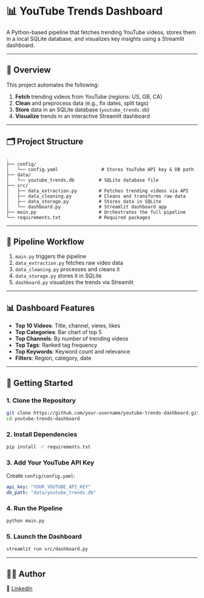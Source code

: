 
# 📊 YouTube Trends Dashboard

A Python-based pipeline that fetches trending YouTube videos, stores them in a local SQLite database, and visualizes key insights using a Streamlit dashboard.

---

## 🧠 Overview

This project automates the following:

1. **Fetch** trending videos from YouTube (regions: US, GB, CA)
2. **Clean** and preprocess data (e.g., fix dates, split tags)
3. **Store** data in an SQLite database (`youtube_trends.db`)
4. **Visualize** trends in an interactive Streamlit dashboard

---

## 🗂️ Project Structure

```
.
├── config/
│   └── config.yaml                # Stores YouTube API key & DB path
├── data/
│   └── youtube_trends.db         # SQLite database file
├── src/
│   ├── data_extraction.py        # Fetches trending videos via API
│   ├── data_cleaning.py          # Cleans and transforms raw data
│   ├── data_storage.py           # Stores data in SQLite
│   └── dashboard.py              # Streamlit dashboard app
├── main.py                       # Orchestrates the full pipeline
└── requirements.txt              # Required packages
```

---

## 🔁 Pipeline Workflow

1. `main.py` triggers the pipeline
2. `data_extraction.py` fetches raw video data
3. `data_cleaning.py` processes and cleans it
4. `data_storage.py` stores it in SQLite
5. `dashboard.py` visualizes the trends via Streamlit

---

## 📊 Dashboard Features

- **Top 10 Videos**: Title, channel, views, likes
- **Top Categories**: Bar chart of top 5
- **Top Channels**: By number of trending videos
- **Top Tags**: Ranked tag frequency
- **Top Keywords**: Keyword count and relevance
- **Filters**: Region, category, date

---

## 🚀 Getting Started

### 1. Clone the Repository

```bash
git clone https://github.com/your-username/youtube-trends-dashboard.git
cd youtube-trends-dashboard
```

### 2. Install Dependencies

```bash
pip install -r requirements.txt
```

### 3. Add Your YouTube API Key

Create `config/config.yaml`:

```yaml
api_key: "YOUR_YOUTUBE_API_KEY"
db_path: "data/youtube_trends.db"
```

### 4. Run the Pipeline

```bash
python main.py
```

### 5. Launch the Dashboard

```bash
streamlit run src/dashboard.py
```

---


## 🧑‍💻 Author

🔗 [LinkedIn](https://linkedin.com/in/Akshat-talwar)
